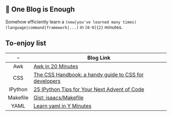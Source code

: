 📝 One Blog is Enough
---------------------

Somehow efficiently learn a `(new|you've learned many times)` `(language|command|framework|...)` in `[0-9]{2}` minutes.

## To-enjoy list

|-|Blog Link|
|:---:|---|
|Awk|[Awk in 20 Minutes](https://ferd.ca/awk-in-20-minutes.html)|
|CSS|[The CSS Handbook: a handy guide to CSS for developers](https://medium.com/free-code-camp/the-css-handbook-a-handy-guide-to-css-for-developers-b56695917d11)|
|IPython|[25 IPython Tips for Your Next Advent of Code](https://switowski.com/blog/25-ipython-tips-for-your-next-advent-of-code)|
|Makefile|[Gist: isaacs/Makefile](https://gist.github.com/isaacs/62a2d1825d04437c6f08)|
|YAML|[Learn yaml in Y Minutes](https://learnxinyminutes.com/docs/yaml/)|
